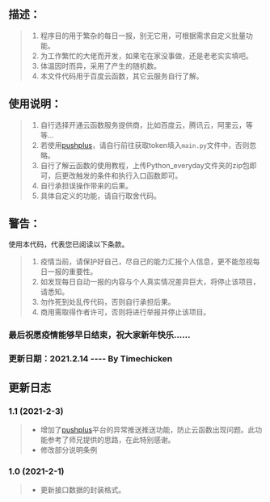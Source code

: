 ## 描述：

> 1. 程序目的用于繁杂的每日一报，别无它用，可根据需求自定义批量功能。
> 2. 为工作繁忙的大佬而开发，如果宅在家没事做，还是老老实实填吧。
> 3. 体温因时而异，采用了产生的随机数。
> 4. 本文件代码用于百度云函数，其它云服务自行了解。

## 使用说明：

> 1. 自行选择开通云函数服务提供商，比如百度云，腾讯云，阿里云，等等...
> 2. 若使用[pushplus](https://pushplus.hxtrip.com)，请自行前往获取token填入`main.py`文件中，否则忽略。
> 3. 自行了解云函数的使用教程，上传Python_everyday文件夹的zip包即可，后更改触发的条件和执行入口函数即可。
> 4. 自行承担误操作带来的后果。
> 5. 具体自定义的功能，请自行取舍代码。

## 警告：

使用本代码，代表您已阅读以下条款。

> 1. 疫情当前，请保护好自己，尽自己的能力汇报个人信息，更不能忽视每日一报的重要性。
> 2. 如发现每日自动一报的内容与个人真实情况差异巨大，将停止该项目，请悉知。
> 3. 勿作死到处乱传代码，否则自行承担后果。
> 4. 商用需取得作者许可，否则将进行举报并停止该项目。

### 最后祝愿疫情能够早日结束，祝大家新年快乐......

### 更新日期：2021.2.14 ---- By Timechicken





## 更新日志

### 1.1 (2021-2-3)

> * 增加了[pushplus](https://pushplus.hxtrip.com)平台的异常推送推送功能，防止云函数出现问题。此功能参考了师兄提供的思路，在此特别感谢。
> * 修改部分说明条例

### 1.0 (2021-2-1)

> * 更新接口数据的封装格式。
